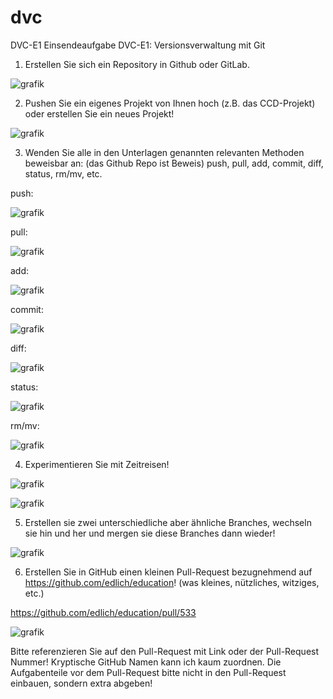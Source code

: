 # dvc
DVC-E1
Einsendeaufgabe DVC-E1: Versionsverwaltung mit Git

1. Erstellen Sie sich ein Repository in Github oder GitLab.

![grafik](https://github.com/user-attachments/assets/0eb2340c-a3df-43cf-aa76-260389eb9085)

2. Pushen Sie ein eigenes Projekt von Ihnen hoch (z.B. das CCD-Projekt) oder erstellen Sie ein neues Projekt!

![grafik](https://github.com/user-attachments/assets/2ebe9ba4-17ef-4c21-9cef-eb44dc9eb19a)

3. Wenden Sie alle in den Unterlagen genannten relevanten Methoden beweisbar an: (das Github Repo ist Beweis) push, pull, add, commit, diff, status, rm/mv, etc.

push:

![grafik](https://github.com/user-attachments/assets/6b04d144-b20b-466e-b21a-8d02c320515a)

pull:

![grafik](https://github.com/user-attachments/assets/e965a8d4-eab5-42b5-b7ff-4b1bc09d5f4e)

add:

![grafik](https://github.com/user-attachments/assets/208282ab-cc6c-48cb-9bd5-47b9c2f84fd0)

commit:

![grafik](https://github.com/user-attachments/assets/be5c32af-41c2-4a7a-9d5e-0263868abb07)

diff:

![grafik](https://github.com/user-attachments/assets/8acd4f77-34c9-404e-a37e-64f52440269b)

status:

![grafik](https://github.com/user-attachments/assets/df6a5a1f-9061-4604-8414-717271fd6ac4)

rm/mv:

![grafik](https://github.com/user-attachments/assets/6aef8602-1a2b-4dca-b9d5-bf586a1bcb6c)

4. Experimentieren Sie mit Zeitreisen!

![grafik](https://github.com/user-attachments/assets/53bb29f4-47b5-469f-ab25-d7bbe1ba3fd5)

![grafik](https://github.com/user-attachments/assets/1fe101a2-fe9a-41be-b266-53d31fc1db29)

5. Erstellen sie zwei unterschiedliche aber ähnliche Branches, wechseln sie hin und her und mergen sie diese Branches dann wieder!

![grafik](https://github.com/user-attachments/assets/e442040e-0d6c-416d-b62e-0a69e296cf76)

6. Erstellen Sie in GitHub einen kleinen Pull-Request bezugnehmend auf https://github.com/edlich/education! (was kleines, nützliches, witziges, etc.)

https://github.com/edlich/education/pull/533

![grafik](https://github.com/user-attachments/assets/2361a8dd-6822-4bef-b9a2-80dd70354d2a)


Bitte referenzieren Sie auf den Pull-Request mit Link oder der Pull-Request Nummer! Kryptische GitHub Namen kann ich kaum zuordnen. Die Aufgabenteile vor dem Pull-Request bitte nicht in den Pull-Request einbauen, sondern extra abgeben! 
